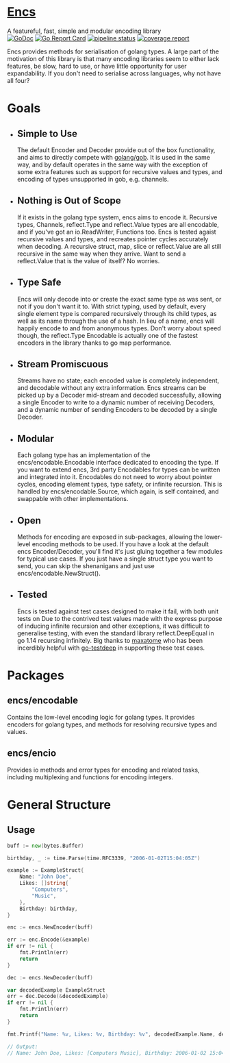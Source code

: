 # [Encs](https://git.lenqua.net/stewi1014/encs/)
A featureful, fast, simple and modular encoding library  
[![GoDoc](https://godoc.org/github.com/stewi1014/encs?status.svg)](https://godoc.org/github.com/stewi1014/encs)
[![Go Report Card](https://goreportcard.com/badge/git.lenqua.net/stewi1014/encs)](https://goreportcard.com/report/git.lenqua.net/stewi1014/encs)
[![pipeline status](https://git.lenqua.net/stewi1014/encs/badges/master/pipeline.svg)](https://git.lenqua.net/stewi1014/encs/-/commits/master)
[![coverage report](https://git.lenqua.net/stewi1014/encs/badges/master/coverage.svg)](https://git.lenqua.net/stewi1014/encs/-/commits/master)

Encs provides methods for serialisation of golang types. 
A large part of the motivation of this library is that many encoding libraries seem to either lack features, be slow, hard to use, or have little opportunity for user expandability. If you don't need to serialise across languages, why not have all four?

# Goals
 * ## Simple to Use
	The default Encoder and Decoder provide out of the box functionality, and aims to directly compete with [golang/gob](https://golang.org/pkg/encoding/gob/). It is used in the same way, and by default operates in the same way with the exception of some extra features such as support for recursive values and types, and encoding of types unsupported in gob, e.g. channels.

 * ## Nothing is Out of Scope
	If it exists in the golang type system, encs aims to encode it. Recursive types, Channels, reflect.Type and reflect.Value types are all encodable, and if you've got an io.ReadWriter, Functions too. Encs is tested agaist recursive values and types, and recreates pointer cycles accurately when decoding. A recursive struct, map, slice or reflect.Value are all still recursive in the same way when they arrive. Want to send a reflect.Value that is the value of itself? No worries.

 * ## Type Safe
	Encs will only decode into or create the exact same type as was sent, or not if you don't want it to. With strict typing, used by default, every single element type is compared recursively through its child types, as well as its name through the use of a hash. In lieu of a name, encs will happily encode to and from anonymous types. Don't worry about speed though, the reflect.Type Encodable is actually one of the fastest encoders in the library thanks to go map performance.

 * ## Stream Promiscuous
	Streams have no state; each encoded value is completely independent, and decodable without any extra information. Encs streams can be picked up by a Decoder mid-stream and decoded successfully, allowing a single Encoder to write to a dynamic number of receiving Decoders, and a dynamic number of sending Encoders to be decoded by a single Decoder.

 * ## Modular
	Each golang type has an implementation of the encs/encodable.Encodable interface dedicated to encoding the type. If you want to extend encs, 3rd party Encodables for types can be written and integrated into it. Encodables do not need to worry about pointer cycles, encoding element types, type safety, or infinite recursion. This is handled by encs/encodable.Source, which again, is self contained, and swappable with other implementations.

 * ## Open
	Methods for encoding are exposed in sub-packages, allowing the lower-level encoding methods to be used. If you have a look at the default encs Encoder/Decoder, you'll find it's just gluing together a few modules for typical use cases. If you just have a single struct type you want to send, you can skip the shenanigans and just use encs/encodable.NewStruct().

 * ## Tested
	Encs is tested against test cases designed to make it fail, with both unit tests on 
 	Due to the contrived test values made with the express purpose of inducing infinite recursion and other exceptions, it was difficult to generalise testing, with even the standard library reflect.DeepEqual in go 1.14 recursing infinitely. Big thanks to [maxatome](https://github.com/maxatome) who has been incerdibly helpful with [go-testdeep](https://github.com/maxatome/go-testdeep) in supporting these test cases.


# Packages

## encs/encodable
Contains the low-level encoding logic for golang types.
It provides encoders for golang types, and methods for resolving recursive types and values.

## encs/encio
Provides io methods and error types for encoding and related tasks, including multiplexing and functions for encoding integers.

# General Structure


## Usage
```go
buff := new(bytes.Buffer)

birthday, _ := time.Parse(time.RFC3339, "2006-01-02T15:04:05Z")

example := ExampleStruct{
	Name: "John Doe",
	Likes: []string{
		"Computers",
		"Music",
	},
	Birthday: birthday,
}

enc := encs.NewEncoder(buff)

err := enc.Encode(&example)
if err != nil {
	fmt.Println(err)
	return
}

dec := encs.NewDecoder(buff)

var decodedExample ExampleStruct
err = dec.Decode(&decodedExample)
if err != nil {
	fmt.Println(err)
	return
}

fmt.Printf("Name: %v, Likes: %v, Birthday: %v", decodedExample.Name, decodedExample.Likes, decodedExample.Birthday)

// Output:
// Name: John Doe, Likes: [Computers Music], Birthday: 2006-01-02 15:04:05 +0000 UTC
```
